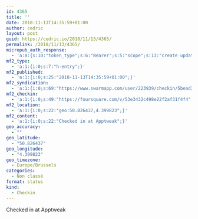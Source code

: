 ```yaml
---
id: 4365
title: ''
date: 2018-11-13T14:35:59+01:00
author: cedric
layout: post
guid: https://cedric.io/2018/11/13/4365/
permalink: /2018/11/13/4365/
micropub_auth_response:
  - 'a:8:{s:10:"token_type";s:6:"Bearer";s:5:"scope";s:13:"create update";s:2:"me";s:18:"https://cedric.io/";s:9:"issued_by";s:45:"https://cedric.io/wp-json/indieauth/1.0/token";s:9:"client_id";s:27:"https://ownyourswarm.p3k.io";s:9:"issued_at";i:1542116264;s:4:"user";i:1;s:13:"last_accessed";i:1542116342;}'
mf2_type:
  - 'a:1:{i:0;s:7:"h-entry";}'
mf2_published:
  - 'a:1:{i:0;s:25:"2018-11-13T14:35:59+01:00";}'
mf2_syndication:
  - 'a:1:{i:0;s:69:"https://www.swarmapp.com/user/223939/checkin/5bead33f67a9fe002cd6dd46";}'
mf2_checkin:
  - 'a:1:{i:0;s:49:"https://foursquare.com/v/53e3432c498e22f2af31f4f4";}'
mf2_location:
  - 'a:1:{i:0;s:22:"geo:50.826437,4.399823";}'
mf2_content:
  - 'a:1:{i:0;s:22:"Checked in at Apptweak";}'
geo_accuracy:
  - ""
geo_latitude:
  - "50.826437"
geo_longitude:
  - "4.399823"
geo_timezone:
  - Europe/Brussels
categories:
  - Non classé
format: status
kind:
  - Checkin
---
```

Checked in at Apptweak